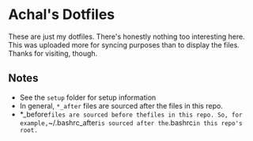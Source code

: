 # Achal's Dotfiles

These are just my dotfiles. There's honestly nothing too interesting here. This
was uploaded more for syncing purposes than to display the files. Thanks for
visiting, though.

## Notes

* See the `setup` folder for setup information
* In general, `*_after` files are sourced after the files in this repo.
* *_before` files are sourced before thefiles in this repo. So, for
  example, `~/.bashrc_after` is sourced after the `.bashrc` in this repo's
  root. `
